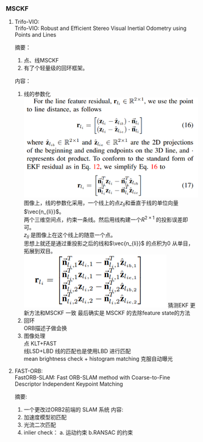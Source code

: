 <!--
 * @Author: Liu Weilong
 * @Date: 2020-12-16 13:23:44
 * @LastEditors: Liu Weilong 
 * @LastEditTime: 2020-12-21 09:41:45
 * @FilePath: /3rd-test-learning/doc/paper-12.16-12.30/conclusion.md
 * @Description: 
-->
### MSCKF

1. Trifo-VIO:<br>
Trifo-VIO: Robust and Efficient Stereo Visual Inertial Odometry using
Points and Lines<br>

    摘要：<br>
    1.  点、线MSCKF
    2.  有了个轻量级的回环框架。
   
    内容：<br>  
    1. 线的参数化
    ![](picture/1.png)
    图像上，线的参数化采用，一个线上的点$z_{li}$和垂直于线的单位向量$\vec{n_{li}}$。<br>
    两个三维空间点，约束一条线。然后用线构建一个$R^{2×1}$ 的投影误差即可。<br>
    $z_{li}$ 是图像上在这个线上的随意一个点。<br>
    思想上就还是通过重投影之后的线和$\vec{n_{li}}$ 的点积为0 
    从单目，拓展到双目。
    ![](picture/2.png)
    猜测EKF 更新方法和MSCKF 一致 最后确实是 MSCKF 的去除feature state的方法
    2. 回环<br>
    ORB描述子做会换
    3. 图像处理<br>
    点 KLT+FAST <br>线LSD+LBD 线的匹配也是使用LBD 进行匹配<br>
    mean brightness check + histogram matching 克服自动曝光
    
2. FAST-ORB:<br>
   FastORB-SLAM: Fast ORB-SLAM method with Coarse-to-Fine
Descriptor Independent Keypoint Matching
    
   摘要:<br>
   1. 一个更改过ORB2前端的 SLAM 系统
   内容:<br>
   1. 加速度模型初匹配
   2. 光流二次匹配
   3. inlier check： a. 运动约束 b.RANSAC 的约束